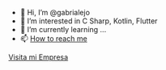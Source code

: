 - 👋 Hi, I’m @gabrialejo
- 👀 I’m interested in C Sharp, Kotlin, Flutter
- 🌱 I’m currently learning ...
- 📫 [How to reach me](https://www.linkedin.com/in/jazpurua/)

[Visita mi Empresa](http://inma.com.ve/)

<!---
gabrialejo/gabrialejo is a ✨ special ✨ repository because its `README.md` (this file) appears on your GitHub profile.
You can click the Preview link to take a look at your changes.
--->

